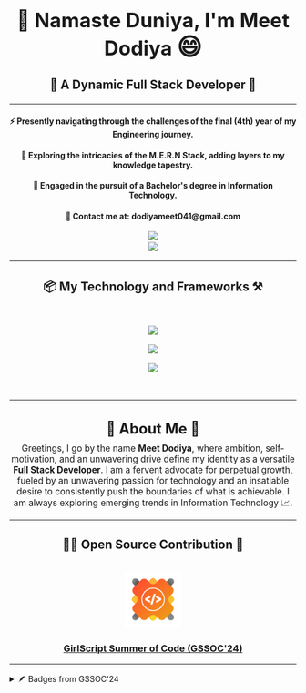 <h1 align="center" style="font-size: 2.5em; font-weight: bold;">
  <span>👋 Namaste Duniya, I'm Meet Dodiya</span> 
  <span style="font-size: 1.2em;">😄</span>
</h1>
<h3 align="center" style="font-size: 1.5em;">
  🤜 A Dynamic Full Stack Developer 🚀
</h3>

<hr/>

<div align="center">
 
 <h4>⚡ Presently navigating through the challenges of the final (4th) year of my Engineering journey.</h4>

 <h4>🧭 Exploring the intricacies of the M.E.R.N Stack, adding layers to my knowledge tapestry.</h4>

 <h4>💫 Engaged in the pursuit of a Bachelor's degree in Information Technology.</h4>

  <h4>📧 Contact me at: dodiyameet041@gmail.com</h4>

</div>
<div align="center"> 
  <a href="https://www.linkedin.com/in/meetdodiya" target="_blank">
    <img src="https://img.shields.io/badge/LinkedIn-0077B5?style=for-the-badge&logo=linkedin&logoColor=white" target="_blank" />
  </a>
</div>
<div align="center"> 
  <a href="https://meetdodiya.onrender.com" target="_blank">
     <img src="https://img.shields.io/badge/Portfolio-FF5722?style=for-the-badge&logo=todoist&logoColor=white" target="_blank" /> <!-- sqlite, safari, google-chrome are other good icon options -->
  </a>
</div>

 <hr/>

<h2 align="center">📦 My Technology and Frameworks ⚒️</h2>
<br/>
<p align="center">
  <img src="https://skillicons.dev/icons?i=react,bootstrap,mui,html,css,tailwind,npm,vite,firebase" />
</p>
<p align="center">
  <img src="https://skillicons.dev/icons?i=cpp,nodejs,python,javascript,typescript,express,figma,nextjs,flask" />
</p>
<p align="center">  
  <img src="https://skillicons.dev/icons?i=mysql,mongodb,postman,vercel,vscode,git,github,aws,gcp" />
</p>

<br/>
<hr/>

<h2 align="center" style="font-size: 1.8em; margin-bottom: 10px;">
  🌟 About Me 🌟
  <br/>
</h2>
<p align="center" style="font-size: 1.1em; max-width: 800px; margin: auto;">
  Greetings, I go by the name <strong>Meet Dodiya</strong>, where ambition, self-motivation, and an unwavering drive define my identity as a versatile <strong>Full Stack Developer</strong>. I am a fervent advocate for perpetual growth, fueled by an unwavering passion for technology and an insatiable desire to consistently push the boundaries of what is achievable. I am always exploring emerging trends in Information Technology 📈.
</p>

 <hr/>

<h2 align="center">🧑‍💻 Open Source Contribution 🤝</h2>
<br/>

<div align="center">
  <a href="https://gssoc.girlscript.tech/contributorAnalytics">
        <img src="https://github.com/MeetDOD/MeetDOD/blob/main/gssoc.png" alt="GirlScript Summer of Code" width="100" />
    <h3>GirlScript Summer of Code (GSSOC'24)</strong>
      </a>
    <hr/>
</div>

<details><summary>🪶 Badges from GSSOC'24</summary>
<table align="center">
  <tr align="center">
    <td style="border-right: 1px solid #eeeeef;" align="center">
      <img src="https://github.com/MeetDOD/MeetDOD/blob/main/Postman%20Badge.png" alt="GSSoC'24 Postman Badge" width="100" />
      <br>
      <strong>Postman</strong>
    </td>
    <td style="border-right: 1px solid #eeeeef;" align="center">
      <img src="https://github.com/MeetDOD/MeetDOD/blob/main/Explorer%20Badge.png" alt="GSSoC'24 Explorer Badge" width="100" />
      <br>
      <strong>Explorer</strong>
    </td>
    <td style="border-right: 1px solid #eeeeef;" align="center">
      <img src="https://github.com/MeetDOD/MeetDOD/blob/main/Adventurer%20Badge.png" alt="GSSoC'24 Adventurer Badge" width="100" />
      <br>
      <strong>Adventurer</strong>
    </td>
    <td style="border-right: 1px solid #eeeeef;" align="center">
      <img src="https://github.com/MeetDOD/MeetDOD/blob/main/Trailblazer%20Badge.png" alt="GSSoC'24 Trailblazer Badge" width="100" />
      <br>
      <strong>Trailblazer</strong>
    </td>
    </td>
  </tr>
</table>

<table align="center">
  <tr align="center">
    <td style="border-right: 1px solid #eeeeef;" align="center">
      <img src="https://github.com/MeetDOD/MeetDOD/blob/main/Summit%20Seeker%20Badge.png" alt="GSSoC'24 Summit Seeker Badge" width="100" />
      <br>
      <strong>SummitSeeker</strong>
    </td>
    <td style="border-right: 1px solid #eeeeef;" align="center">
      <img src="https://github.com/MeetDOD/MeetDOD/blob/main/Champion%20Badge.png" alt="GSSoC'24 Champion Badge" width="100" />
      <br>
      <strong>Champion</strong>
    </td>
    <td align="center">
      <img src="https://github.com/MeetDOD/MeetDOD/blob/main/Innovator%20Bage.png" alt="GSSoC'24 Innovator Badge" width="100" />
      <br>
      <strong>Innovator</strong>
    </td>
    <td align="center">
      <img src="https://github.com/MeetDOD/MeetDOD/blob/main/Conqurer%20Badge.png" alt="GSSoC'24 Conqurer Badge" width="100" />
      <br>
      <strong>Conqurer</strong>
    </td>
  </tr>
</table>
<br>
</details>
